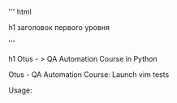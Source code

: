 ''' html

h1 заголовок первого уровня

'''


h1 Otus - > QA Automation Course in Python

Otus - QA Automation Course: Launch vim tests 

Usage:
